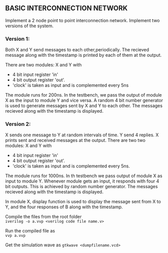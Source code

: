 ## BASIC INTERCONNECTION NETWORK 

Implement a 2 node point to point interconnection network. 
Implement two versions of the system.

### Version 1:

Both X and Y send messages to each other,periodically.
The recieved message along with the timestamp is printed by each of them at the output.

There are two modules: X and Y with 
* 4 bit input register 'in' 
* 4 bit output register 'out'.
* 'clock' is taken as input and is complemented every 5ns

The module runs for 200ns.
In the testbench, we pass the output of module X as the input to module Y and vice versa.
A random 4 bit number generator is used to generate messages sent by X and Y to each other.
The messages recieved along with the timestamp is displayed.

### Version 2:

X sends one message to Y at random intervals of time. Y  send  4 replies.
X prints sent and received messages at the output.
There are two  two modules: X and Y with 
* 4 bit input register 'in' 
* 4 bit output register 'out'.
* 'clock' is taken as input and is complemented every 5ns.

The module runs for  1000ns.
In th testbench we pass output of module X as input to module Y.
Whenever module  gets an input, it responds with four 4 bit outputs. This is achieved by random number generator.
The messages recieved along with the timestamp is displayed.

In module X, display function is used to display the message sent from X to Y, and the four responses of B along with the timestamp.

Compile the files from the root folder         
                `iverilog -o a.vvp <verilog code file name.v>`

Run the compiled file as                  
                `vvp a.vvp`

Get the simulation wave as
                `gtkwave <dumpfilename.vcd>`